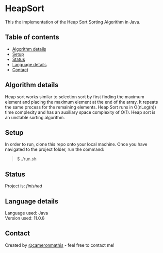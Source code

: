 # HeapSort

This the implementation of the Heap Sort Sorting Algorithm in Java.

## Table of contents

- [Algorithm details](#Algorithm-details)
- [Setup](#setup)
- [Status](#status)
- [Language details](#Language-details)
- [Contact](#contact)

## Algorithm details

Heap sort works similar to selection sort by first finding the maximum element and placing the maximum element at the end of the array. It repeats the same process for the remaining elements. Heap Sort runs in O(nLog(n)) time complexity and has an auxiliary space complexity of O(1). Heap sort is an unstable sorting algorithm.

## Setup

In order to run, clone this repo onto your local machine. Once you have navigated to the project folder, run the command:

> $ ./run.sh

## Status

Project is: _finished_

## Language details

Language used: Java </br>
Version used: 11.0.8

## Contact

Created by [@cameronmathis](https://github.com/cameronmathis/) - feel free to contact me!
